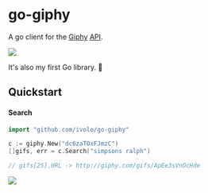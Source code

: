
# go-giphy

 A go client for the [Giphy](http://giphy.com/gifs/reaction-the-simpsons-5WQTGtSepBela) [API](https://github.com/giphy/GiphyAPI).

![](http://i.giphy.com/5WQTGtSepBela.gif)

It's also my first Go library. :octopus:

## Quickstart

#### Search

```go
import "github.com/ivolo/go-giphy"

c := giphy.New("dc6zaTOxFJmzC")
[]gifs, err = c.Search("simpsons ralph")

// gifs[25].URL -> http://giphy.com/gifs/ApEe3sVnOcHde
```

![](http://i.giphy.com/ApEe3sVnOcHde.gif)